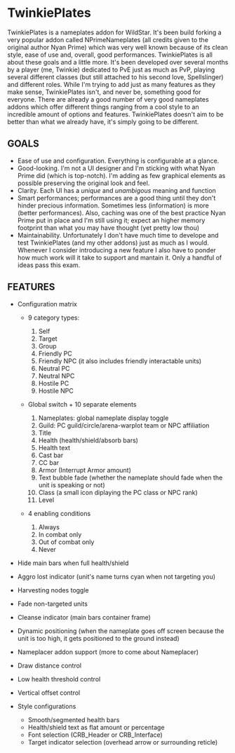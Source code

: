 # TwinkiePlates
TwinkiePlates is a nameplates addon for WildStar. It's been build forking a very popular addon called NPrimeNameplates (all credits given to the original author Nyan Prime) which was very well known because of its clean style, ease of use and, overall, good performances.
TwinkiePlates is all about these goals and a little more. It's been developed over several months by a player (me, Twinkie) dedicated to PvE just as much as PvP, playing several different classes (but still attached to his second love, Spellslinger) and different roles.
While I'm trying to add just as many features as they make sense, TwinkiePlates isn't, and never be, something good for everyone. There are already a good number of very good nameplates addons which offer different things ranging from a cool style to an incredible amount of options and features. TwinkiePlates doesn't aim to be better than what we already have, it's simply going to be different.

## GOALS
* Ease of use and configuration. Everything is configurable at a glance.
* Good-looking. I'm not a UI designer and I'm sticking with what Nyan Prime did (which is top-notch). I'm adding as few graphical elements as possible preserving the original look and feel.
* Clarity. Each UI has a _unique_ and _unambigous_ meaning and function
* Smart performances; performances are a good thing until they don't hinder precious information. Sometimes less (information) is more (better performances). Also, caching was one of the best practice Nyan Prime put in place and I'm still using it; expect an higher memory footprint than what you may have thought (yet pretty low thou)
* Maintainability. Unfortunately I don't have much time to develope and test TwinkiePlates (and my other addons) just as much as I would. Whenever I consider introducing a new feature I also have to ponder how much work will it take to support and mantain it. Only a handful of ideas pass this exam.

## FEATURES

* Configuration matrix
  - 9 category types:
    1. Self
    2. Target
    3. Group
    4. Friendly PC
    5. Friendly NPC (it also includes friendly interactable units)
    6. Neutral PC
    7. Neutral NPC
    8. Hostile PC
    9. Hostile NPC
    
  - Global switch + 10 separate elements
    1. Nameplates: global nameplate display toggle
    2. Guild: PC guild/circle/arena-warplot team or NPC affiliation
    3. Title
    4. Health (health/shield/absorb bars)
    5. Health text
    6. Cast bar
    7. CC bar
    8. Armor (Interrupt Armor amount)
    9. Text bubble fade (whether the nameplate should fade when the unit is speaking or not)
    10. Class (a small icon diplaying the PC class or NPC rank)
    11. Level
    
  - 4 enabling conditions
    1. Always
    2. In combat only
    3. Out of combat only
    4. Never

* Hide main bars when full health/shield
* Aggro lost indicator (unit's name turns cyan when not targeting you)
* Harvesting nodes toggle
* Fade non-targeted units
* Cleanse indicator (main bars container frame)
* Dynamic positioning (when the nameplate goes off screen because the unit is too high, it gets positioned to the ground instead)
* Nameplacer addon support (more to come about Nameplacer)
* Draw distance control
* Low health threshold control
* Vertical offset control
* Style configurations
  - Smooth/segmented health bars
  - Health/shield text as flat amount or percentage
  - Font selection (CRB_Header or CRB_Interface)
  - Target indicator selection (overhead arrow or surrounding reticle)
